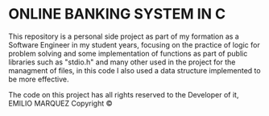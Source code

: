 # ONLINE BANKING SYSTEM IN C
This repository is a personal side project as part of my formation as a Software Engineer in my student years, focusing on the practice of logic for problem solving and some implementation of functions as part of public libraries such as "stdio.h" and many other used in the project for the managment of files, in this code I also used a data structure implemented to be more effective.

The code on this project has all rights reserved to the Developer of it, 
EMILIO MARQUEZ Copyright ©
